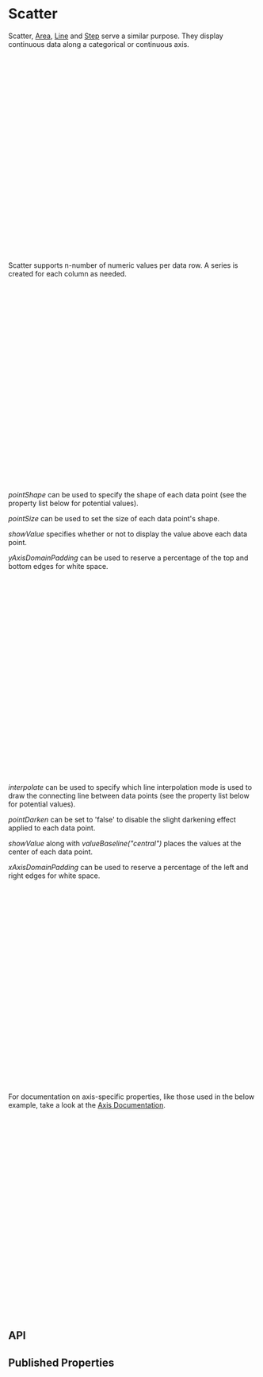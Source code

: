 # Scatter

<!--meta

-->

Scatter, [Area](./Area.md), [Line](./Line.md) and [Step](./Step.md) serve a similar purpose. They display continuous data along a categorical or continuous axis.

<ClientOnly>
  <hpcc-vitepress style="width:100%;height:600px">
  <div id="placeholder" style="height:400px">
  </div>
  <script type="module">
    import { Scatter } from "@hpcc-js/chart";

    new Scatter()
        .target("placeholder")
        .columns(["Category", "Value"])
        .data([
            ["A", 34],
            ["B", 55],
            ["C", 89],
            ["D", 144]
        ])
        .render()
        ;
  </script>
  </hpcc-vitepress>
</ClientOnly>

Scatter supports n-number of numeric values per data row. A series is created for each column as needed. 

<ClientOnly>
  <hpcc-vitepress style="width:100%;height:600px">
  <div id="placeholder" style="height:400px">
  </div>
  <script type="module">
    import { Scatter } from "@hpcc-js/chart";

    new Scatter()
        .target("placeholder")
        .columns(["Category", "Value 1", "Value 2", "Value 3"])
        .data([
            ["A", 34, 90, 82],
            ["B", 55, 50, 65],
            ["C", 89, 75, 43],
            ["D", 144, 66, 56]
        ])
        .render()
        ;
  </script>
  </hpcc-vitepress>
</ClientOnly>

_pointShape_ can be used to specify the shape of each data point (see the property list below for potential values).

_pointSize_ can be used to set the size of each data point's shape.

_showValue_ specifies whether or not to display the value above each data point.

_yAxisDomainPadding_ can be used to reserve a percentage of the top and bottom edges for white space.

<ClientOnly>
  <hpcc-vitepress style="width:100%;height:600px">
  <div id="placeholder" style="height:400px">
  </div>
  <script type="module">
    import { Scatter } from "@hpcc-js/chart";

    new Scatter()
        .target("placeholder")
        .columns(["Category", "Value", "Value 2"])
        .data([
            ["A", 34, 350],
            ["B", 55, 380],
            ["C", 89, 390],
            ["D", 98, 410]
        ])
        .pointShape("circle")
        .pointSize(2)
        .showValue(true)
        .yAxisDomainPadding(10)
        .render()
        ;
  </script>
  </hpcc-vitepress>
</ClientOnly>

_interpolate_ can be used to specify which line interpolation mode is used to draw the connecting line between data points (see the property list below for potential values).

_pointDarken_ can be set to 'false' to disable the slight darkening effect applied to each data point.

_showValue_ along with _valueBaseline("central")_ places the values at the center of each data point.

_xAxisDomainPadding_ can be used to reserve a percentage of the left and right edges for white space.

<ClientOnly>
  <hpcc-vitepress style="width:100%;height:600px">
  <div id="placeholder" style="height:400px">
  </div>
  <script type="module">
    import { Scatter } from "@hpcc-js/chart";

    new Scatter()
        .target("placeholder")
        .columns(["Value 1", "Value 2"])
        .data([
            [144, 90],
            [89, 50],
            [55, 75],
            [34, 66]
        ])
        .paletteID("FlatUI_German")
        .xAxisType("linear")
        .pointShape("rectangle")
        .pointSize(20)
        .pointDarken(false)
        .showValue(true)
        .valueBaseline("central")
        .xAxisDomainPadding(5)
        .render()
        ;
  </script>
  </hpcc-vitepress>
</ClientOnly>

For documentation on axis-specific properties, like those used in the below example, take a look at the [Axis Documentation](./XYAxis.md).

<ClientOnly>
  <hpcc-vitepress style="width:100%;height:600px">
  <div id="placeholder" style="height:400px">
  </div>
  <script type="module">
    import { Scatter } from "@hpcc-js/chart";

    new Scatter()
        .columns(["Value 1", "Value 2"])
        .data([
            [144, 90],
            [89, 50],
            [55, 75],
            [34, 66]
        ])
        .target("placeholder")
        .xAxisType("linear")
        .xAxisTitle("X-Axis Title")
        .yAxisTitle("Y-Axis Title")
        .xAxisTickCount(30)
        .xAxisOverlapMode("rotate")
        .xAxisLabelRotation(90)
        .pointShape("circle")
        .render()
        ;
  </script>
  </hpcc-vitepress>
</ClientOnly>

## API

## Published Properties

```@hpcc-js/chart:Scatter
```
